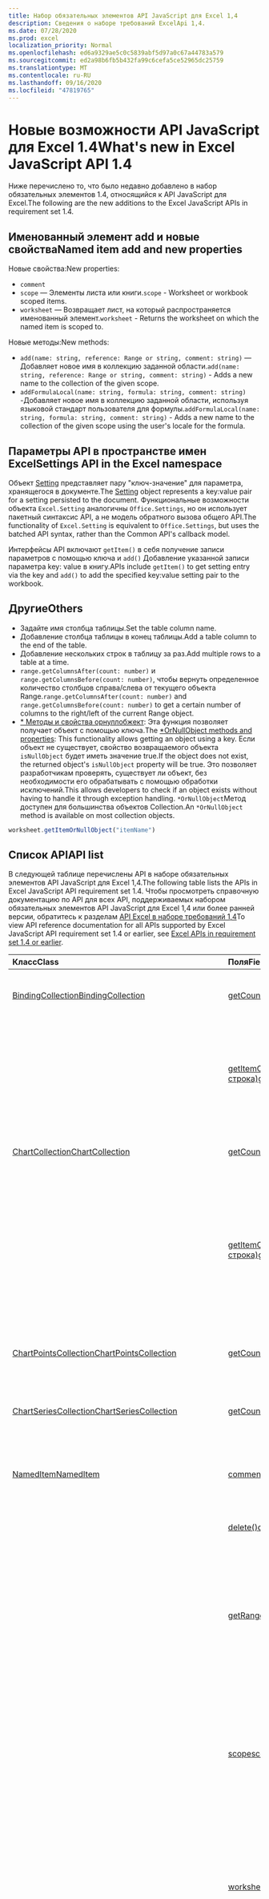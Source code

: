 ```yaml
---
title: Набор обязательных элементов API JavaScript для Excel 1,4
description: Сведения о наборе требований ExcelApi 1,4.
ms.date: 07/28/2020
ms.prod: excel
localization_priority: Normal
ms.openlocfilehash: ed6a9329ae5c0c5839abf5d97a0c67a44783a579
ms.sourcegitcommit: ed2a98b6fb5b432fa99c6cefa5ce52965dc25759
ms.translationtype: MT
ms.contentlocale: ru-RU
ms.lasthandoff: 09/16/2020
ms.locfileid: "47819765"
---
```

# <a name="whats-new-in-excel-javascript-api-14"></a><span data-ttu-id="c690d-103">Новые возможности API JavaScript для Excel 1.4</span><span class="sxs-lookup"><span data-stu-id="c690d-103">What's new in Excel JavaScript API 1.4</span></span>

<span data-ttu-id="c690d-104">Ниже перечислено то, что было недавно добавлено в набор обязательных элементов 1.4, относящийся к API JavaScript для Excel.</span><span class="sxs-lookup"><span data-stu-id="c690d-104">The following are the new additions to the Excel JavaScript APIs in requirement set 1.4.</span></span>

## <a name="named-item-add-and-new-properties"></a><span data-ttu-id="c690d-105">Именованный элемент add и новые свойства</span><span class="sxs-lookup"><span data-stu-id="c690d-105">Named item add and new properties</span></span>

<span data-ttu-id="c690d-106">Новые свойства:</span><span class="sxs-lookup"><span data-stu-id="c690d-106">New properties:</span></span>

* `comment`
* <span data-ttu-id="c690d-107">`scope` — Элементы листа или книги.</span><span class="sxs-lookup"><span data-stu-id="c690d-107">`scope` - Worksheet or workbook scoped items.</span></span>
* <span data-ttu-id="c690d-108">`worksheet` — Возвращает лист, на который распространяется именованный элемент.</span><span class="sxs-lookup"><span data-stu-id="c690d-108">`worksheet` - Returns the worksheet on which the named item is scoped to.</span></span>

<span data-ttu-id="c690d-109">Новые методы:</span><span class="sxs-lookup"><span data-stu-id="c690d-109">New methods:</span></span>

* <span data-ttu-id="c690d-110">`add(name: string, reference: Range or string, comment: string)` — Добавляет новое имя в коллекцию заданной области.</span><span class="sxs-lookup"><span data-stu-id="c690d-110">`add(name: string, reference: Range or string, comment: string)` - Adds a new name to the collection of the given scope.</span></span>
* <span data-ttu-id="c690d-111">`addFormulaLocal(name: string, formula: string, comment: string)` -Добавляет новое имя в коллекцию заданной области, используя языковой стандарт пользователя для формулы.</span><span class="sxs-lookup"><span data-stu-id="c690d-111">`addFormulaLocal(name: string, formula: string, comment: string)` - Adds a new name to the collection of the given scope using the user's locale for the formula.</span></span>

## <a name="settings-api-in-the-excel-namespace"></a><span data-ttu-id="c690d-112">Параметры API в пространстве имен Excel</span><span class="sxs-lookup"><span data-stu-id="c690d-112">Settings API in the Excel namespace</span></span>

<span data-ttu-id="c690d-113">Объект [Setting](/javascript/api/excel/excel.setting) представляет пару "ключ-значение" для параметра, хранящегося в документе.</span><span class="sxs-lookup"><span data-stu-id="c690d-113">The [Setting](/javascript/api/excel/excel.setting) object represents a key:value pair for a setting persisted to the document.</span></span> <span data-ttu-id="c690d-114">Функциональные возможности объекта `Excel.Setting` аналогичны `Office.Settings`, но он использует пакетный синтаксис API, а не модель обратного вызова общего API.</span><span class="sxs-lookup"><span data-stu-id="c690d-114">The functionality of `Excel.Setting` is equivalent to `Office.Settings`, but uses the batched API syntax, rather than the Common API's callback model.</span></span>

<span data-ttu-id="c690d-115">Интерфейсы API включают `getItem()` в себя получение записи параметров с помощью ключа и `add()` Добавление указанной записи параметра key: value в книгу.</span><span class="sxs-lookup"><span data-stu-id="c690d-115">APIs include `getItem()` to get setting entry via the key and `add()` to add the specified key:value setting pair to the workbook.</span></span>

## <a name="others"></a><span data-ttu-id="c690d-116">Другие</span><span class="sxs-lookup"><span data-stu-id="c690d-116">Others</span></span>

* <span data-ttu-id="c690d-117">Задайте имя столбца таблицы.</span><span class="sxs-lookup"><span data-stu-id="c690d-117">Set the table column name.</span></span>
* <span data-ttu-id="c690d-118">Добавление столбца таблицы в конец таблицы.</span><span class="sxs-lookup"><span data-stu-id="c690d-118">Add a table column to the end of the table.</span></span>
* <span data-ttu-id="c690d-119">Добавление нескольких строк в таблицу за раз.</span><span class="sxs-lookup"><span data-stu-id="c690d-119">Add multiple rows to a table at a time.</span></span>
* <span data-ttu-id="c690d-120">`range.getColumnsAfter(count: number)` и `range.getColumnsBefore(count: number)`, чтобы вернуть определенное количество столбцов справа/слева от текущего объекта Range.</span><span class="sxs-lookup"><span data-stu-id="c690d-120">`range.getColumnsAfter(count: number)` and `range.getColumnsBefore(count: number)` to get a certain number of columns to the right/left of the current Range object.</span></span>
* <span data-ttu-id="c690d-121">[ \* Методы и свойства орнуллобжект](../../develop/application-specific-api-model.md#ornullobject-methods-and-properties): Эта функция позволяет получает объект с помощью ключа.</span><span class="sxs-lookup"><span data-stu-id="c690d-121">The [\*OrNullObject methods and properties](../../develop/application-specific-api-model.md#ornullobject-methods-and-properties): This functionality allows getting an object using a key.</span></span> <span data-ttu-id="c690d-122">Если объект не существует, свойство возвращаемого объекта `isNullObject` будет иметь значение true.</span><span class="sxs-lookup"><span data-stu-id="c690d-122">If the object does not exist, the returned object's `isNullObject` property will be true.</span></span> <span data-ttu-id="c690d-123">Это позволяет разработчикам проверять, существует ли объект, без необходимости его обрабатывать с помощью обработки исключений.</span><span class="sxs-lookup"><span data-stu-id="c690d-123">This allows developers to check if an object exists without having to handle it through exception handling.</span></span> <span data-ttu-id="c690d-124">`*OrNullObject`Метод доступен для большинства объектов Collection.</span><span class="sxs-lookup"><span data-stu-id="c690d-124">An `*OrNullObject` method is available on most collection objects.</span></span>

```js
worksheet.getItemOrNullObject("itemName")
```

## <a name="api-list"></a><span data-ttu-id="c690d-125">Список API</span><span class="sxs-lookup"><span data-stu-id="c690d-125">API list</span></span>

<span data-ttu-id="c690d-126">В следующей таблице перечислены API в наборе обязательных элементов API JavaScript для Excel 1,4.</span><span class="sxs-lookup"><span data-stu-id="c690d-126">The following table lists the APIs in Excel JavaScript API requirement set 1.4.</span></span> <span data-ttu-id="c690d-127">Чтобы просмотреть справочную документацию по API для всех API, поддерживаемых набором обязательных элементов API JavaScript для Excel 1,4 или более ранней версии, обратитесь к разделам [API Excel в наборе требований 1,4](/javascript/api/excel?view=excel-js-1.4&preserve-view=true)</span><span class="sxs-lookup"><span data-stu-id="c690d-127">To view API reference documentation for all APIs supported by Excel JavaScript API requirement set 1.4 or earlier, see [Excel APIs in requirement set 1.4 or earlier](/javascript/api/excel?view=excel-js-1.4&preserve-view=true).</span></span>

| <span data-ttu-id="c690d-128">Класс</span><span class="sxs-lookup"><span data-stu-id="c690d-128">Class</span></span> | <span data-ttu-id="c690d-129">Поля</span><span class="sxs-lookup"><span data-stu-id="c690d-129">Fields</span></span> | <span data-ttu-id="c690d-130">Описание</span><span class="sxs-lookup"><span data-stu-id="c690d-130">Description</span></span> |
|:---|:---|:---|
|[<span data-ttu-id="c690d-131">BindingCollection</span><span class="sxs-lookup"><span data-stu-id="c690d-131">BindingCollection</span></span>](/javascript/api/excel/excel.bindingcollection)|[<span data-ttu-id="c690d-132">getCount()</span><span class="sxs-lookup"><span data-stu-id="c690d-132">getCount()</span></span>](/javascript/api/excel/excel.bindingcollection#getcount--)|<span data-ttu-id="c690d-133">Получает количество привязок в коллекции.</span><span class="sxs-lookup"><span data-stu-id="c690d-133">Gets the number of bindings in the collection.</span></span>|
||[<span data-ttu-id="c690d-134">getItemOrNullObject(id: строка)</span><span class="sxs-lookup"><span data-stu-id="c690d-134">getItemOrNullObject(id: string)</span></span>](/javascript/api/excel/excel.bindingcollection#getitemornullobject-id-)|<span data-ttu-id="c690d-135">Получает объект привязки по идентификатору.</span><span class="sxs-lookup"><span data-stu-id="c690d-135">Gets a binding object by ID.</span></span> <span data-ttu-id="c690d-136">Если объект привязки не существует, возвращает пустой объект.</span><span class="sxs-lookup"><span data-stu-id="c690d-136">If the binding object does not exist, will return a null object.</span></span>|
|[<span data-ttu-id="c690d-137">ChartCollection</span><span class="sxs-lookup"><span data-stu-id="c690d-137">ChartCollection</span></span>](/javascript/api/excel/excel.chartcollection)|[<span data-ttu-id="c690d-138">getCount()</span><span class="sxs-lookup"><span data-stu-id="c690d-138">getCount()</span></span>](/javascript/api/excel/excel.chartcollection#getcount--)|<span data-ttu-id="c690d-139">Возвращает количество диаграмм на листе.</span><span class="sxs-lookup"><span data-stu-id="c690d-139">Returns the number of charts in the worksheet.</span></span>|
||[<span data-ttu-id="c690d-140">getItemOrNullObject(имя: строка)</span><span class="sxs-lookup"><span data-stu-id="c690d-140">getItemOrNullObject(name: string)</span></span>](/javascript/api/excel/excel.chartcollection#getitemornullobject-name-)|<span data-ttu-id="c690d-141">Возвращает диаграмму по ее имени.</span><span class="sxs-lookup"><span data-stu-id="c690d-141">Gets a chart using its name.</span></span> <span data-ttu-id="c690d-142">Если одно и то же имя принадлежит нескольким диаграммам, будет возвращена первая из них.</span><span class="sxs-lookup"><span data-stu-id="c690d-142">If there are multiple charts with the same name, the first one will be returned.</span></span>|
|[<span data-ttu-id="c690d-143">ChartPointsCollection</span><span class="sxs-lookup"><span data-stu-id="c690d-143">ChartPointsCollection</span></span>](/javascript/api/excel/excel.chartpointscollection)|[<span data-ttu-id="c690d-144">getCount()</span><span class="sxs-lookup"><span data-stu-id="c690d-144">getCount()</span></span>](/javascript/api/excel/excel.chartpointscollection#getcount--)|<span data-ttu-id="c690d-145">Возвращает количество точек диаграммы в ряду.</span><span class="sxs-lookup"><span data-stu-id="c690d-145">Returns the number of chart points in the series.</span></span>|
|[<span data-ttu-id="c690d-146">ChartSeriesCollection</span><span class="sxs-lookup"><span data-stu-id="c690d-146">ChartSeriesCollection</span></span>](/javascript/api/excel/excel.chartseriescollection)|[<span data-ttu-id="c690d-147">getCount()</span><span class="sxs-lookup"><span data-stu-id="c690d-147">getCount()</span></span>](/javascript/api/excel/excel.chartseriescollection#getcount--)|<span data-ttu-id="c690d-148">Возвращает количество рядов в коллекции.</span><span class="sxs-lookup"><span data-stu-id="c690d-148">Returns the number of series in the collection.</span></span>|
|[<span data-ttu-id="c690d-149">NamedItem</span><span class="sxs-lookup"><span data-stu-id="c690d-149">NamedItem</span></span>](/javascript/api/excel/excel.nameditem)|[<span data-ttu-id="c690d-150">comment</span><span class="sxs-lookup"><span data-stu-id="c690d-150">comment</span></span>](/javascript/api/excel/excel.nameditem#comment)|<span data-ttu-id="c690d-151">Представляет примечание, связанное с этим именем.</span><span class="sxs-lookup"><span data-stu-id="c690d-151">Represents the comment associated with this name.</span></span>|
||[<span data-ttu-id="c690d-152">delete()</span><span class="sxs-lookup"><span data-stu-id="c690d-152">delete()</span></span>](/javascript/api/excel/excel.nameditem#delete--)|<span data-ttu-id="c690d-153">Удаляет заданное имя.</span><span class="sxs-lookup"><span data-stu-id="c690d-153">Deletes the given name.</span></span>|
||[<span data-ttu-id="c690d-154">getRangeOrNullObject()</span><span class="sxs-lookup"><span data-stu-id="c690d-154">getRangeOrNullObject()</span></span>](/javascript/api/excel/excel.nameditem#getrangeornullobject--)|<span data-ttu-id="c690d-155">Возвращает объект диапазона, связанный с именем.</span><span class="sxs-lookup"><span data-stu-id="c690d-155">Returns the range object that is associated with the name.</span></span> <span data-ttu-id="c690d-156">Возвращает пустой объект, если именованный элемент не является диапазоном.</span><span class="sxs-lookup"><span data-stu-id="c690d-156">Returns a null object if the named item's type is not a range.</span></span>|
||[<span data-ttu-id="c690d-157">scope</span><span class="sxs-lookup"><span data-stu-id="c690d-157">scope</span></span>](/javascript/api/excel/excel.nameditem#scope)|<span data-ttu-id="c690d-158">Указывает, относится ли имя к книге или определенному листу.</span><span class="sxs-lookup"><span data-stu-id="c690d-158">Indicates whether the name is scoped to the workbook or to a specific worksheet.</span></span> <span data-ttu-id="c690d-159">Возможные значения: лист, книга.</span><span class="sxs-lookup"><span data-stu-id="c690d-159">Possible values are: Worksheet, Workbook.</span></span> <span data-ttu-id="c690d-160">Только для чтения.</span><span class="sxs-lookup"><span data-stu-id="c690d-160">Read-only.</span></span>|
||[<span data-ttu-id="c690d-161">worksheet</span><span class="sxs-lookup"><span data-stu-id="c690d-161">worksheet</span></span>](/javascript/api/excel/excel.nameditem#worksheet)|<span data-ttu-id="c690d-162">Возвращает лист, к которому относится именованный элемент.</span><span class="sxs-lookup"><span data-stu-id="c690d-162">Returns the worksheet on which the named item is scoped to.</span></span> <span data-ttu-id="c690d-163">Выдает ошибку, если элемент находится в области действия книги.</span><span class="sxs-lookup"><span data-stu-id="c690d-163">Throws an error if the item is scoped to the workbook instead.</span></span>|
||[<span data-ttu-id="c690d-164">worksheetOrNullObject</span><span class="sxs-lookup"><span data-stu-id="c690d-164">worksheetOrNullObject</span></span>](/javascript/api/excel/excel.nameditem#worksheetornullobject)|<span data-ttu-id="c690d-165">Возвращает лист, к которому относится именованный элемент.</span><span class="sxs-lookup"><span data-stu-id="c690d-165">Returns the worksheet on which the named item is scoped to.</span></span> <span data-ttu-id="c690d-166">Возвращает пустой объект, если элемент относится к книге.</span><span class="sxs-lookup"><span data-stu-id="c690d-166">Returns a null object if the item is scoped to the workbook instead.</span></span>|
|[<span data-ttu-id="c690d-167">NamedItemCollection</span><span class="sxs-lookup"><span data-stu-id="c690d-167">NamedItemCollection</span></span>](/javascript/api/excel/excel.nameditemcollection)|[<span data-ttu-id="c690d-168">Add (имя: строка, ссылка: \| строка диапазона, комментарий?: строка)</span><span class="sxs-lookup"><span data-stu-id="c690d-168">add(name: string, reference: Range \| string, comment?: string)</span></span>](/javascript/api/excel/excel.nameditemcollection#add-name--reference--comment-)|<span data-ttu-id="c690d-169">Добавляет новое имя в определенную коллекцию.</span><span class="sxs-lookup"><span data-stu-id="c690d-169">Adds a new name to the collection of the given scope.</span></span>|
||[<span data-ttu-id="c690d-170">addFormulaLocal (имя: строка, формула: строка, Примечание?: строка)</span><span class="sxs-lookup"><span data-stu-id="c690d-170">addFormulaLocal(name: string, formula: string, comment?: string)</span></span>](/javascript/api/excel/excel.nameditemcollection#addformulalocal-name--formula--comment-)|<span data-ttu-id="c690d-171">Добавляет новое имя в определенную коллекцию, используя языковой стандарт пользователя для формулы.</span><span class="sxs-lookup"><span data-stu-id="c690d-171">Adds a new name to the collection of the given scope using the user's locale for the formula.</span></span>|
||[<span data-ttu-id="c690d-172">getCount()</span><span class="sxs-lookup"><span data-stu-id="c690d-172">getCount()</span></span>](/javascript/api/excel/excel.nameditemcollection#getcount--)|<span data-ttu-id="c690d-173">Получает количество именованных элементов в коллекции.</span><span class="sxs-lookup"><span data-stu-id="c690d-173">Gets the number of named items in the collection.</span></span>|
||[<span data-ttu-id="c690d-174">getItemOrNullObject(имя: строка)</span><span class="sxs-lookup"><span data-stu-id="c690d-174">getItemOrNullObject(name: string)</span></span>](/javascript/api/excel/excel.nameditemcollection#getitemornullobject-name-)|<span data-ttu-id="c690d-175">Возвращает объект NamedItem, используя его имя.</span><span class="sxs-lookup"><span data-stu-id="c690d-175">Gets a NamedItem object using its name.</span></span> <span data-ttu-id="c690d-176">Если объект nameditem не существует, возвращает пустой объект.</span><span class="sxs-lookup"><span data-stu-id="c690d-176">If the nameditem object does not exist, will return a null object.</span></span>|
|[<span data-ttu-id="c690d-177">PivotTableCollection</span><span class="sxs-lookup"><span data-stu-id="c690d-177">PivotTableCollection</span></span>](/javascript/api/excel/excel.pivottablecollection)|[<span data-ttu-id="c690d-178">getCount()</span><span class="sxs-lookup"><span data-stu-id="c690d-178">getCount()</span></span>](/javascript/api/excel/excel.pivottablecollection#getcount--)|<span data-ttu-id="c690d-179">Получает количество сводных таблиц в коллекции.</span><span class="sxs-lookup"><span data-stu-id="c690d-179">Gets the number of pivot tables in the collection.</span></span>|
||[<span data-ttu-id="c690d-180">getItemOrNullObject(имя: строка)</span><span class="sxs-lookup"><span data-stu-id="c690d-180">getItemOrNullObject(name: string)</span></span>](/javascript/api/excel/excel.pivottablecollection#getitemornullobject-name-)|<span data-ttu-id="c690d-181">Получает сводную таблицу по имени.</span><span class="sxs-lookup"><span data-stu-id="c690d-181">Gets a PivotTable by name.</span></span> <span data-ttu-id="c690d-182">Если сводная таблица не существует, возвращает пустой объект.</span><span class="sxs-lookup"><span data-stu-id="c690d-182">If the PivotTable does not exist, will return a null object.</span></span>|
|[<span data-ttu-id="c690d-183">Range</span><span class="sxs-lookup"><span data-stu-id="c690d-183">Range</span></span>](/javascript/api/excel/excel.range)|[<span data-ttu-id="c690d-184">getIntersectionOrNullObject (anotherRange: \| строка Range)</span><span class="sxs-lookup"><span data-stu-id="c690d-184">getIntersectionOrNullObject(anotherRange: Range \| string)</span></span>](/javascript/api/excel/excel.range#getintersectionornullobject-anotherrange-)|<span data-ttu-id="c690d-185">Возвращает объект диапазона, представляющий прямоугольное пересечение заданных диапазонов.</span><span class="sxs-lookup"><span data-stu-id="c690d-185">Gets the range object that represents the rectangular intersection of the given ranges.</span></span> <span data-ttu-id="c690d-186">Если пересечение не найдено, возвращает пустой объект.</span><span class="sxs-lookup"><span data-stu-id="c690d-186">If no intersection is found, will return a null object.</span></span>|
||[<span data-ttu-id="c690d-187">getUsedRangeOrNullObject (valuesOnly?: Boolean)</span><span class="sxs-lookup"><span data-stu-id="c690d-187">getUsedRangeOrNullObject(valuesOnly?: boolean)</span></span>](/javascript/api/excel/excel.range#getusedrangeornullobject-valuesonly-)|<span data-ttu-id="c690d-p113">Возвращает используемый диапазон заданного объекта диапазона. Если в диапазоне нет используемых ячеек, эта функция возвращает пустой объект.</span><span class="sxs-lookup"><span data-stu-id="c690d-p113">Returns the used range of the given range object. If there are no used cells within the range, this function will return a null object.</span></span>|
|[<span data-ttu-id="c690d-190">RangeViewCollection</span><span class="sxs-lookup"><span data-stu-id="c690d-190">RangeViewCollection</span></span>](/javascript/api/excel/excel.rangeviewcollection)|[<span data-ttu-id="c690d-191">getCount()</span><span class="sxs-lookup"><span data-stu-id="c690d-191">getCount()</span></span>](/javascript/api/excel/excel.rangeviewcollection#getcount--)|<span data-ttu-id="c690d-192">Получает количество объектов RangeView в коллекции.</span><span class="sxs-lookup"><span data-stu-id="c690d-192">Gets the number of RangeView objects in the collection.</span></span>|
|[<span data-ttu-id="c690d-193">Параметр</span><span class="sxs-lookup"><span data-stu-id="c690d-193">Setting</span></span>](/javascript/api/excel/excel.setting)|[<span data-ttu-id="c690d-194">delete()</span><span class="sxs-lookup"><span data-stu-id="c690d-194">delete()</span></span>](/javascript/api/excel/excel.setting#delete--)|<span data-ttu-id="c690d-195">Удаляет параметр.</span><span class="sxs-lookup"><span data-stu-id="c690d-195">Deletes the setting.</span></span>|
||[<span data-ttu-id="c690d-196">key</span><span class="sxs-lookup"><span data-stu-id="c690d-196">key</span></span>](/javascript/api/excel/excel.setting#key)|<span data-ttu-id="c690d-197">Возвращает ключ, представляющий идентификатор setting.</span><span class="sxs-lookup"><span data-stu-id="c690d-197">Returns the key that represents the id of the Setting.</span></span> <span data-ttu-id="c690d-198">Только для чтения.</span><span class="sxs-lookup"><span data-stu-id="c690d-198">Read-only.</span></span>|
||[<span data-ttu-id="c690d-199">value</span><span class="sxs-lookup"><span data-stu-id="c690d-199">value</span></span>](/javascript/api/excel/excel.setting#value)|<span data-ttu-id="c690d-200">Представляет значение, сохраненное для этого параметра.</span><span class="sxs-lookup"><span data-stu-id="c690d-200">Represents the value stored for this setting.</span></span>|
|[<span data-ttu-id="c690d-201">SettingCollection</span><span class="sxs-lookup"><span data-stu-id="c690d-201">SettingCollection</span></span>](/javascript/api/excel/excel.settingcollection)|[<span data-ttu-id="c690d-202">Add (ключ: строка, значение: строка \| Number \| Boolean \| \| массив дат <any> \| Any)</span><span class="sxs-lookup"><span data-stu-id="c690d-202">add(key: string, value: string \| number \| boolean \| Date \| Array<any> \| any)</span></span>](/javascript/api/excel/excel.settingcollection#add-key--value-)|<span data-ttu-id="c690d-203">Задает или добавляет указанный параметр в книгу.</span><span class="sxs-lookup"><span data-stu-id="c690d-203">Sets or adds the specified setting to the workbook.</span></span>|
||[<span data-ttu-id="c690d-204">getCount()</span><span class="sxs-lookup"><span data-stu-id="c690d-204">getCount()</span></span>](/javascript/api/excel/excel.settingcollection#getcount--)|<span data-ttu-id="c690d-205">Получает количество параметров в коллекции.</span><span class="sxs-lookup"><span data-stu-id="c690d-205">Gets the number of Settings in the collection.</span></span>|
||[<span data-ttu-id="c690d-206">getItem(key: string)</span><span class="sxs-lookup"><span data-stu-id="c690d-206">getItem(key: string)</span></span>](/javascript/api/excel/excel.settingcollection#getitem-key-)|<span data-ttu-id="c690d-207">Получает запись Setting по ключу.</span><span class="sxs-lookup"><span data-stu-id="c690d-207">Gets a Setting entry via the key.</span></span>|
||[<span data-ttu-id="c690d-208">getItemOrNullObject(key: string)</span><span class="sxs-lookup"><span data-stu-id="c690d-208">getItemOrNullObject(key: string)</span></span>](/javascript/api/excel/excel.settingcollection#getitemornullobject-key-)|<span data-ttu-id="c690d-209">Возвращает объект Setting по ключу.</span><span class="sxs-lookup"><span data-stu-id="c690d-209">Gets a Setting entry via the key.</span></span> <span data-ttu-id="c690d-210">Если параметр не существует, возвращает пустой объект.</span><span class="sxs-lookup"><span data-stu-id="c690d-210">If the Setting does not exist, will return a null object.</span></span>|
||[<span data-ttu-id="c690d-211">items</span><span class="sxs-lookup"><span data-stu-id="c690d-211">items</span></span>](/javascript/api/excel/excel.settingcollection#items)|<span data-ttu-id="c690d-212">Получает загруженные дочерние элементы в этой коллекции.</span><span class="sxs-lookup"><span data-stu-id="c690d-212">Gets the loaded child items in this collection.</span></span>|
||[<span data-ttu-id="c690d-213">onSettingsChanged</span><span class="sxs-lookup"><span data-stu-id="c690d-213">onSettingsChanged</span></span>](/javascript/api/excel/excel.settingcollection#onsettingschanged)|<span data-ttu-id="c690d-214">Возникает при изменении параметров в документе.</span><span class="sxs-lookup"><span data-stu-id="c690d-214">Occurs when the Settings in the document are changed.</span></span>|
|[<span data-ttu-id="c690d-215">SettingsChangedEventArgs</span><span class="sxs-lookup"><span data-stu-id="c690d-215">SettingsChangedEventArgs</span></span>](/javascript/api/excel/excel.settingschangedeventargs)|[<span data-ttu-id="c690d-216">settings</span><span class="sxs-lookup"><span data-stu-id="c690d-216">settings</span></span>](/javascript/api/excel/excel.settingschangedeventargs#settings)|<span data-ttu-id="c690d-217">Получает объект Setting, представляющий привязку, которая вызвала событие SettingsChanged.</span><span class="sxs-lookup"><span data-stu-id="c690d-217">Gets the Setting object that represents the binding that raised the SettingsChanged event</span></span>|
|[<span data-ttu-id="c690d-218">TableCollection</span><span class="sxs-lookup"><span data-stu-id="c690d-218">TableCollection</span></span>](/javascript/api/excel/excel.tablecollection)|[<span data-ttu-id="c690d-219">getCount()</span><span class="sxs-lookup"><span data-stu-id="c690d-219">getCount()</span></span>](/javascript/api/excel/excel.tablecollection#getcount--)|<span data-ttu-id="c690d-220">Получает количество таблиц в коллекции.</span><span class="sxs-lookup"><span data-stu-id="c690d-220">Gets the number of tables in the collection.</span></span>|
||[<span data-ttu-id="c690d-221">getItemOrNullObject(key: string)</span><span class="sxs-lookup"><span data-stu-id="c690d-221">getItemOrNullObject(key: string)</span></span>](/javascript/api/excel/excel.tablecollection#getitemornullobject-key-)|<span data-ttu-id="c690d-222">Получает таблицу по имени или ИД.</span><span class="sxs-lookup"><span data-stu-id="c690d-222">Gets a table by Name or ID.</span></span> <span data-ttu-id="c690d-223">Если таблица не существует, возвращает пустой объект.</span><span class="sxs-lookup"><span data-stu-id="c690d-223">If the table does not exist, will return a null object.</span></span>|
|[<span data-ttu-id="c690d-224">TableColumnCollection</span><span class="sxs-lookup"><span data-stu-id="c690d-224">TableColumnCollection</span></span>](/javascript/api/excel/excel.tablecolumncollection)|[<span data-ttu-id="c690d-225">getCount()</span><span class="sxs-lookup"><span data-stu-id="c690d-225">getCount()</span></span>](/javascript/api/excel/excel.tablecolumncollection#getcount--)|<span data-ttu-id="c690d-226">Получает количество столбцов в таблице.</span><span class="sxs-lookup"><span data-stu-id="c690d-226">Gets the number of columns in the table.</span></span>|
||[<span data-ttu-id="c690d-227">getItemOrNullObject (Key: номер \| строки)</span><span class="sxs-lookup"><span data-stu-id="c690d-227">getItemOrNullObject(key: number \| string)</span></span>](/javascript/api/excel/excel.tablecolumncollection#getitemornullobject-key-)|<span data-ttu-id="c690d-228">Возвращает объект столбца по имени или ИД.</span><span class="sxs-lookup"><span data-stu-id="c690d-228">Gets a column object by Name or ID.</span></span> <span data-ttu-id="c690d-229">Если столбец не существует, возвращает пустой объект.</span><span class="sxs-lookup"><span data-stu-id="c690d-229">If the column does not exist, will return a null object.</span></span>|
|[<span data-ttu-id="c690d-230">TableRowCollection</span><span class="sxs-lookup"><span data-stu-id="c690d-230">TableRowCollection</span></span>](/javascript/api/excel/excel.tablerowcollection)|[<span data-ttu-id="c690d-231">getCount()</span><span class="sxs-lookup"><span data-stu-id="c690d-231">getCount()</span></span>](/javascript/api/excel/excel.tablerowcollection#getcount--)|<span data-ttu-id="c690d-232">Получает количество строк в таблице.</span><span class="sxs-lookup"><span data-stu-id="c690d-232">Gets the number of rows in the table.</span></span>|
|[<span data-ttu-id="c690d-233">Workbook</span><span class="sxs-lookup"><span data-stu-id="c690d-233">Workbook</span></span>](/javascript/api/excel/excel.workbook)|[<span data-ttu-id="c690d-234">settings</span><span class="sxs-lookup"><span data-stu-id="c690d-234">settings</span></span>](/javascript/api/excel/excel.workbook#settings)|<span data-ttu-id="c690d-235">Представляет коллекцию параметров, сопоставленных с книгой.</span><span class="sxs-lookup"><span data-stu-id="c690d-235">Represents a collection of Settings associated with the workbook.</span></span> <span data-ttu-id="c690d-236">Только для чтения.</span><span class="sxs-lookup"><span data-stu-id="c690d-236">Read-only.</span></span>|
|[<span data-ttu-id="c690d-237">Worksheet</span><span class="sxs-lookup"><span data-stu-id="c690d-237">Worksheet</span></span>](/javascript/api/excel/excel.worksheet)|[<span data-ttu-id="c690d-238">getUsedRangeOrNullObject (valuesOnly?: Boolean)</span><span class="sxs-lookup"><span data-stu-id="c690d-238">getUsedRangeOrNullObject(valuesOnly?: boolean)</span></span>](/javascript/api/excel/excel.worksheet#getusedrangeornullobject-valuesonly-)|<span data-ttu-id="c690d-p119">Используемый диапазон — это наименьший диапазон, включающий в себя все ячейки, которые содержат значение или форматирование. Если весь лист пустой, эта функция возвращает пустой объект.</span><span class="sxs-lookup"><span data-stu-id="c690d-p119">The used range is the smallest range that encompasses any cells that have a value or formatting assigned to them. If the entire worksheet is blank, this function will return a null object.</span></span>|
||[<span data-ttu-id="c690d-241">names</span><span class="sxs-lookup"><span data-stu-id="c690d-241">names</span></span>](/javascript/api/excel/excel.worksheet#names)|<span data-ttu-id="c690d-242">Коллекция имен, относящих к текущему листу.</span><span class="sxs-lookup"><span data-stu-id="c690d-242">Collection of names scoped to the current worksheet.</span></span> <span data-ttu-id="c690d-243">Только для чтения.</span><span class="sxs-lookup"><span data-stu-id="c690d-243">Read-only.</span></span>|
|[<span data-ttu-id="c690d-244">WorksheetCollection</span><span class="sxs-lookup"><span data-stu-id="c690d-244">WorksheetCollection</span></span>](/javascript/api/excel/excel.worksheetcollection)|[<span data-ttu-id="c690d-245">NOCOUNT (visibleOnly?: Boolean)</span><span class="sxs-lookup"><span data-stu-id="c690d-245">getCount(visibleOnly?: boolean)</span></span>](/javascript/api/excel/excel.worksheetcollection#getcount-visibleonly-)|<span data-ttu-id="c690d-246">Получает количество листов в коллекции.</span><span class="sxs-lookup"><span data-stu-id="c690d-246">Gets the number of worksheets in the collection.</span></span>|
||[<span data-ttu-id="c690d-247">getItemOrNullObject(key: string)</span><span class="sxs-lookup"><span data-stu-id="c690d-247">getItemOrNullObject(key: string)</span></span>](/javascript/api/excel/excel.worksheetcollection#getitemornullobject-key-)|<span data-ttu-id="c690d-248">Получает объект листа по его имени или ИД.</span><span class="sxs-lookup"><span data-stu-id="c690d-248">Gets a worksheet object using its Name or ID.</span></span> <span data-ttu-id="c690d-249">Если лист не существует, возвращает пустой объект.</span><span class="sxs-lookup"><span data-stu-id="c690d-249">If the worksheet does not exist, will return a null object.</span></span>|

## <a name="see-also"></a><span data-ttu-id="c690d-250">См. также</span><span class="sxs-lookup"><span data-stu-id="c690d-250">See also</span></span>

- [<span data-ttu-id="c690d-251">Справочная документация по API JavaScript для Excel</span><span class="sxs-lookup"><span data-stu-id="c690d-251">Excel JavaScript API Reference Documentation</span></span>](/javascript/api/excel?view=excel-js-1.4&preserve-view=true)
- [<span data-ttu-id="c690d-252">Наборы обязательных элементов API JavaScript для Excel</span><span class="sxs-lookup"><span data-stu-id="c690d-252">Excel JavaScript API requirement sets</span></span>](excel-api-requirement-sets.md)
